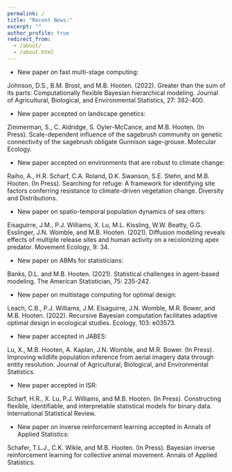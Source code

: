 ```yaml
---
permalink: /
title: "Recent News:"
excerpt: ""
author_profile: true
redirect_from: 
  - /about/
  - /about.html
---
```


* New paper on fast multi-stage computing:

Johnson, D.S., B.M. Brost, and M.B. Hooten. (2022). Greater than the sum of its parts: Computationally flexible Bayesian hierarchical modeling. Journal of Agricultural, Biological, and Environmental Statistics, 27: 382-400.

* New paper accepted on landscape genetics:  

Zimmerman, S., C. Aldridge, S. Oyler-McCance, and M.B. Hooten.  (In Press).  Scale-dependent influence of the sagebrush community on genetic connectivity of the sagebrush obligate Gunnison sage-grouse.  Molecular Ecology.

* New paper accepted on environments that are robust to climate change:  

Raiho, A., H.R. Scharf, C.A. Roland, D.K. Swanson, S.E. Stehn, and M.B. Hooten. (In Press). Searching for refuge: A framework for identifying site factors conferring resistance to climate-driven vegetation change. Diversity and Distributions.

* New paper on spatio-temporal population dynamics of sea otters:  

Eisaguirre, J.M., P.J. Williams, X. Lu, M.L. Kissling, W.W. Beatty, G.G. Esslinger, J.N. Womble, and M.B. Hooten. (2021). Diffusion modeling reveals effects of multiple release sites and human activity on a recolonizing apex predator. Movement Ecology, 9: 34.

* New paper on ABMs for statisticians:  

Banks, D.L. and M.B. Hooten. (2021). Statistical challenges in agent-based modeling. The American Statistician, 75: 235-242.

* New paper on multistage computing for optimal design: 

Leach, C.B., P.J. Williams, J.M. Eisaguirre, J.N. Womble, M.R. Bower, and M.B. Hooten. (2022). Recursive Bayesian computation facilitates adaptive optimal design in ecological studies. Ecology, 103: e03573.

* New paper accepted in JABES:  

Lu, X., M.B. Hooten, A. Kaplan, J.N. Womble, and M.R. Bower. (In Press). Improving wildlife population inference from aerial imagery data through entity resolution. Journal of Agricultural, Biological, and Environmental Statistics.

* New paper accepted in ISR:  

Scharf, H.R., X. Lu, P.J. Williams, and M.B. Hooten. (In Press). Constructing flexible, identifiable, and interpretable statistical models for binary data. International Statistical Review. 

* New paper on inverse reinforcement learning accepted in Annals of Applied Statistics:  

Schafer, T.L.J., C.K. Wikle, and M.B. Hooten. (In Press). Bayesian inverse reinforcement learning for collective animal movement. Annals of Applied Statistics.

